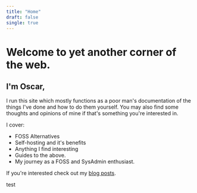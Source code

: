 ```yaml
---
title: "Home"
draft: false
single: true
---
```


# Welcome to yet another corner of the web.

## I'm Oscar,

I run this site which mostly functions as a poor man's documentation of the things I've done and how to do them yourself. You may also find some thoughts and opinions of mine if that's something you're interested in.

I cover:

* FOSS Alternatives
* Self-hosting and it's benefits
* Anything I find interesting
* Guides to the above.
* My journey as a FOSS and SysAdmin enthusiast.

If you're interested check out my [blog posts](/blog).

test
